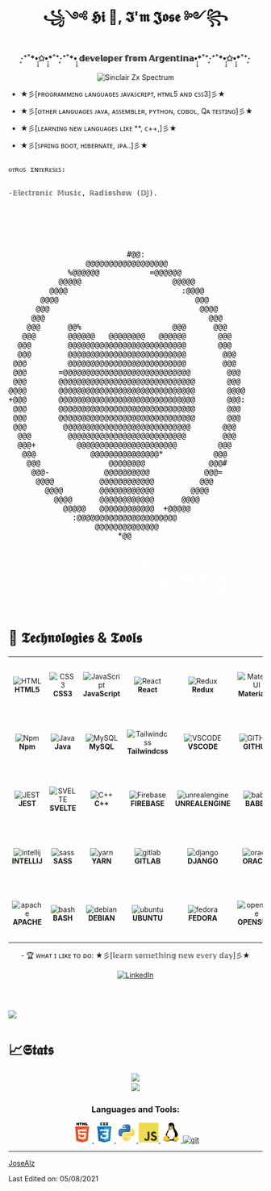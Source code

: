 <h1 align="center">꧁༺ 𝕳𝖎 👋, 𝕴'𝖒 𝕵𝖔𝖘𝖊 ༻꧂ </h1>
<h3 align="center">·͙⁺˚*•̩̩͙✩•̩̩͙*˚⁺‧͙⁺˚*•̩̩͙ 𝕕𝕖𝕧𝕖𝕝𝕠𝕡𝕖𝕣 𝕗𝕣𝕠𝕞 𝔸𝕣𝕘𝕖𝕟𝕥𝕚𝕟𝕒•̩̩͙*˚⁺‧͙⁺˚*•̩̩͙✩•̩̩͙*˚⁺‧͙</h3>


<p align="center" >
  <img align="center" src="https://hardzone.es/app/uploads-hardzone.es/2022/04/Sinclair-ZX-Spectrum.jpg" width="400" alt="Sinclair Zx Spectrum" />  
</p>

- ★彡[ᴘʀᴏɢʀᴀᴍᴍɪɴɢ ʟᴀɴɢᴜᴀɢᴇꜱ ᴊᴀᴠᴀꜱᴄʀɪᴘᴛ, ʜᴛᴍʟ5 ᴀɴᴅ ᴄꜱꜱ3]彡★
- ★彡[ᴏᴛʜᴇʀ ʟᴀɴɢᴜᴀɢᴇꜱ ᴊᴀᴠᴀ, ᴀꜱꜱᴇᴍʙʟᴇʀ, ᴘʏᴛʜᴏɴ, ᴄᴏʙᴏʟ, Qᴀ ᴛᴇꜱᴛɪɴɢ]彡★

- ★彡[ʟᴇᴀʀɴɪɴɢ ɴᴇᴡ ʟᴀɴɢᴜᴀɢᴇꜱ ​​ʟɪᴋᴇ **, ᴄ++,]彡★

- ★彡[ꜱᴘʀɪɴɢ ʙᴏᴏᴛ, ʜɪʙᴇʀɴᴀᴛᴇ, ᴊᴘᴀ..]彡★


<pre>
<p>ᴏᴛʀᴏꜱ ɪɴᴛᴇʀᴇꜱᴇꜱ:</p>
-𝔼𝕝𝕖𝕔𝕥𝕣𝕠𝕟𝕚𝕔 𝕄𝕦𝕤𝕚𝕔, ℝ𝕒𝕕𝕚𝕠𝕤𝕙𝕠𝕨 (𝔻𝕁).
</pre>




<pre style='color:black;font-size:15px;line-height:18px;font-family:monospace;'>





                          #@@:                        
                 @@@@@@@@@@@@@@@@@@                 
             %@@@@@@           =@@@@@@              
           @@@@@                    @@@@@           
         @@@@                         :@@@@         
       @@@@                              @@@        
      @@@                                 @@@@      
     @@@                                    @@@     
    @@@      @@%                    @@@      @@@    
   @@@       @@@@@@   @@@@@@@@   @@@@@@       @@@   
  @@@        @@@@@@@@@@@@@@@@@@@@@@@@@@       @@@   
  @@@        @@@@@@@@@@@@@@@@@@@@@@@@@@        @@@  
 @@@         @@@@@@@@@@@@@@@@@@@@@@@@@@        @@@  
 @@@       =@@@@@@@@@@@@@@@@@@@@@@@@@@@@        @@@ 
 @@@       @@@@@@@@@@@@@@@@@@@@@@@@@@@@@@       @@@ 
@@@@       @@@@@@@@@@@@@@@@@@@@@@@@@@@@@@       @@@@
+@@@       @@@@@@@@@@@@@@@@@@@@@@@@@@@@@@       @@@:
 @@@       @@@@@@@@@@@@@@@@@@@@@@@@@@@@@@       @@@ 
 @@@       @@@@@@@@@@@@@@@@@@@@@@@@@@@@@@       @@@ 
 @@@        @@@@@@@@@@@@@@@@@@@@@@@@@@@@       @@@  
  @@@        @@@@@@@@@@@@@@@@@@@@@@@@@@        @@@  
  @@@+         @@@@@@@@@@@@@@@@@@@@@@         @@@   
   @@@            @@@@@@@@@@@@@@@*           @@@    
    @@@               @@@@@@@@              @@@#    
     @@@-            @@@@@@@@@@            @@@=     
      @@@@          @@@@@@@@@@@@          @@@       
        @@@@        @@@@@@@@@@@@        @@@@        
          @@@@      @@@@@@@@@@@@      @@@@          
            @@@@@   @@@@@@@@@@@@  +@@@@@            
              :@@@@@@@@@@@@@@@@@@@@@@               
                   @@@@@@@@@@@@@@                   
                        *@@                         

</pre>

<pre style="padding-left:260px;color:white;font-size:32px;line-height:26px;margin:6px 0 6px 0;">
&#9556;&#9559;
&#9553;&#9553;&#9556;&#9552;&#9574;&#9574;&#9574;&#9552;&#9559;
&#9553;&#9562;&#9571;&#9553;&#9553;&#9553;&#9553;&#9577;&#9571;
&#9562;&#9552;&#9577;&#9552;&#9577;&#9552;&#9577;&#9552;&#9565;
</pre>
                                 
# 🔧 𝕿𝖊𝖈𝖍𝖓𝖔𝖑𝖔𝖌𝖎𝖊𝖘 & 𝕿𝖔𝖔𝖑𝖘

<table>
  <tr>
    <td align="center" height="108" width="108">
      <img
        src="https://cdn.jsdelivr.net/gh/devicons/devicon/icons/html5/html5-plain.svg"
        width="48"
        height="48"
        alt="HTML"
      />
      <br /><strong>HTML5</strong>
    </td>
    <td align="center" height="108" width="108">
      <img
        src="https://cdn.jsdelivr.net/gh/devicons/devicon/icons/css3/css3-plain.svg"
        width="48"
        height="48"
        alt="CSS3"
      />
      <br /><strong>CSS3</strong>
    </td>
    <td align="center" height="108" width="108">
      <img
        src="https://cdn.jsdelivr.net/gh/devicons/devicon/icons/javascript/javascript-plain.svg"
        width="48"
        height="48"
        alt="JavaScript"
      />
      <br /><strong>JavaScript</strong>
    </td>
    <td align="center" height="108" width="108">
      <img
        src="https://cdn.jsdelivr.net/gh/devicons/devicon/icons/react/react-original.svg"
        width="48"
        height="48"
        alt="React"
      />
      <br /><strong>React</strong>
    </td>
    <td align="center" height="108" width="108">
      <img
        src="https://cdn.jsdelivr.net/gh/devicons/devicon/icons/redux/redux-original.svg"
        width="48"
        height="48"
        alt="Redux"
      />
      <br /><strong>Redux</strong>
    </td>
    <td align="center" height="108" width="108">
      <img
        src="https://cdn.jsdelivr.net/gh/devicons/devicon/icons/materialui/materialui-original.svg"
        width="48"
        height="48"
        alt="Material UI"
      />
      <br /><strong>Material UI</strong>
    </td>
    <td align="center" height="108" width="108">
      <img
        src="https://cdn.jsdelivr.net/gh/devicons/devicon/icons/bootstrap/bootstrap-plain.svg"
        width="48"
        height="48"
        alt="Bootstrap"
      />
      <br /><strong>Bootstrap</strong>
    </td>
    <td align="center" height="108" width="108">
      <img
        src="https://cdn.jsdelivr.net/gh/devicons/devicon/icons/git/git-original.svg"
        width="48"
        height="48"
        alt="Git"
      />
      <br /><strong>Git</strong>
    </td>
  </tr>
  <tr>
    <td align="center" height="108" width="108">
      <img
        src="https://cdn.jsdelivr.net/gh/devicons/devicon/icons/npm/npm-original-wordmark.svg"
        width="48"
        height="48"
        alt="Npm"
      />
      <br /><strong>Npm</strong>
    </td>
    <td align="center" height="108" width="108">
      <img
        src="https://cdn.jsdelivr.net/gh/devicons/devicon/icons/java/java-original-wordmark.svg"
        width="48"
        height="48"
        alt="Java"
      />
      <br /><strong>Java</strong>
    </td>
    <td align="center" height="108" width="108">
      <img
        src="https://cdn.jsdelivr.net/gh/devicons/devicon/icons/mysql/mysql-original-wordmark.svg"
        width="48"
        height="48"
        alt="MySQL"
      />
      <br /><strong>MySQL</strong>
    </td>
    <td align="center" height="108" width="108">
      <img
        src="https://cdn.jsdelivr.net/gh/devicons/devicon/icons/tailwindcss/tailwindcss-plain.svg"
        width="48"
        height="48"
        alt="Tailwindcss"
      />
      <br /><strong>Tailwindcss</strong>
    </td>
    <td align="center" height="108" width="108">
      <img
        src="https://cdn.jsdelivr.net/gh/devicons/devicon/icons/vscode/vscode-original-wordmark.svg"
        width="48"
        height="48"
        alt="VSCODE"
      />
      <br /><strong>VSCODE</strong>
    </td>
    <td align="center" height="108" width="108">
      <img
        src="https://cdn.jsdelivr.net/gh/devicons/devicon/icons/github/github-original-wordmark.svg"
        width="48"
        height="48"
        alt="GITHUB"
      />
      <br /><strong>GITHUB</strong>
    </td>
    <td align="center" height="108" width="108">
      <img
        src="https://cdn.jsdelivr.net/gh/devicons/devicon/icons/webpack/webpack-plain.svg"
        width="48"
        height="48"
        alt="WEBPACK"
      />
      <br /><strong>WEBPACK</strong>
    </td>
    <td align="center" height="108" width="108">
      <img
        src="https://cdn.jsdelivr.net/gh/devicons/devicon/icons/nodejs/nodejs-original.svg"
        width="48"
        height="48"
        alt="NODEJS"
      />
      <strong>NODEJS</strong>
    </td>
  </tr>
  <tr>
    <td align="center" height="108" width="108">
      <img
        src="https://cdn.jsdelivr.net/gh/devicons/devicon/icons/jest/jest-plain.svg"
        width="48"
        height="48"
        alt="JEST"
      />
      <strong>JEST</strong>
    </td>
    <td align="center" height="108" width="108">
      <img
        src="https://cdn.jsdelivr.net/gh/devicons/devicon/icons/svelte/svelte-original.svg"
        width="48"
        height="48"
        alt="SVELTE"
      />
      <strong>SVELTE</strong>
    </td>
    <td align="center" height="108" width="108">
	<img
	src="https://cdn.jsdelivr.net/gh/devicons/devicon/icons/cplusplus/cplusplus-original.svg"
	width="48"
        height="48"
        alt="C++"
      />
      <strong>C++</strong>
	</td>
	<td align="center" height="108" width="108">
	<img
	src="https://cdn.jsdelivr.net/gh/devicons/devicon/icons/firebase/firebase-plain.svg"
	width="48"
        height="48"
        alt="Firebase"
      />
      <strong>FIREBASE</strong>
	</td>
	<td align="center" height="108" width="108">
	<img
	src="https://cdn.jsdelivr.net/gh/devicons/devicon/icons/unrealengine/unrealengine-original.svg"
	width="48"
        height="48"
        alt="unrealengine"
      />
      <strong>UNREALENGINE</strong>
	</td>
	<td align="center" height="108" width="108">
	<img
	src="https://cdn.jsdelivr.net/gh/devicons/devicon/icons/babel/babel-original.svg"
	width="48"
        height="48"
        alt="babel"
      />
      <strong>BABEL</strong>
	</td>  
	<td align="center" height="108" width="108">
	<img
	src="https://cdn.jsdelivr.net/gh/devicons/devicon/icons/d3js/d3js-original.svg"
	width="48"
        height="48"
        alt="d3js"
      />
      <strong>D3JS</strong>
	</td>
	<td align="center" height="108" width="108">
	<img
	src="https://cdn.jsdelivr.net/gh/devicons/devicon/icons/heroku/heroku-plain.svg"
	width="48"
        height="48"
        alt="heroku"
      />
      <strong>HEROKU</strong>
	</td>  
	</tr>
	<tr>
	  <td align="center" height="108" width="108">
	<img
	src="https://cdn.jsdelivr.net/gh/devicons/devicon/icons/intellij/intellij-original.svg"
	width="48"
        height="48"
        alt="intellij"
      />
      <strong>INTELLIJ</strong>
	</td>  
	 <td align="center" height="108" width="108">
	<img
	src="https://cdn.jsdelivr.net/gh/devicons/devicon/icons/sass/sass-original.svg"
	width="48"
        height="48"
        alt="sass"
      />
      <strong>SASS</strong>
	</td>  
	<td align="center" height="108" width="108">
	<img
	src="https://cdn.jsdelivr.net/gh/devicons/devicon/icons/yarn/yarn-original.svg"
	width="48"
        height="48"
        alt="yarn"
      />
      <strong>YARN</strong>
	</td> 
	<td align="center" height="108" width="108">
	<img
	src="https://cdn.jsdelivr.net/gh/devicons/devicon/icons/gitlab/gitlab-original.svg"
	width="48"
        height="48"
        alt="gitlab"
      />
      <strong>GITLAB</strong>
	</td>   
	<td align="center" height="108" width="108">
	<img
	src="https://cdn.jsdelivr.net/gh/devicons/devicon/icons/django/django-plain.svg"
	width="48"
        height="48"
        alt="django "
      />
      <strong>DJANGO</strong>
	</td> 
	<td align="center" height="108" width="108">
	<img
	src="https://cdn.jsdelivr.net/gh/devicons/devicon/icons/oracle/oracle-original.svg"
	width="48"
        height="48"
        alt="oracle"
      />
      <strong>ORACLE</strong>
	</td> 
	<td align="center" height="108" width="108">
	<img
	src="https://cdn.jsdelivr.net/gh/devicons/devicon/icons/spring/spring-original-wordmark.svg"
	width="48"
        height="48"
        alt="springboot"
      />
      <strong>SPRINGBOOT</strong>
	</td> 
        <td align="center" height="108" width="108">
	<img
	src="https://cdn.jsdelivr.net/gh/devicons/devicon/icons/codepen/codepen-plain.svg"
	width="48"
        height="48"
        alt="codepen"
      />
      <strong>CODEPEN</strong>
	</td> 	
	</tr>	
	<tr>
	<td align="center" height="108" width="108">
	<img
	src="https://cdn.jsdelivr.net/gh/devicons/devicon/icons/apache/apache-original-wordmark.svg"
	width="48"
        height="48"
        alt="apache"
      />
      <strong>APACHE</strong>
	</td> 	
	<td align="center" height="108" width="108">
	<img
	src="https://cdn.jsdelivr.net/gh/devicons/devicon/icons/bash/bash-original.svg"
	width="48"
        height="48"
        alt="bash"
      />
      <strong>BASH</strong>
	</td> 
	<td align="center" height="108" width="108">
	<img
	src="https://cdn.jsdelivr.net/gh/devicons/devicon/icons/debian/debian-original-wordmark.svg"
	width="48"
        height="48"
        alt="debian"
      />
      <strong>DEBIAN</strong>
	</td> 	
	<td align="center" height="108" width="108">
	<img
	src="https://cdn.jsdelivr.net/gh/devicons/devicon/icons/ubuntu/ubuntu-plain-wordmark.svg"
	width="48"
        height="48"
        alt="ubuntu"
      />
      <strong>UBUNTU</strong>
	</td> 	
	<td align="center" height="108" width="108">
	<img
	src="https://cdn.jsdelivr.net/gh/devicons/devicon/icons/fedora/fedora-original.svg"
	width="48"
        height="48"
        alt="fedora"
      />
      <strong>FEDORA</strong>
	</td> 	
	<td align="center" height="108" width="108">
	<img
	src="https://cdn.jsdelivr.net/gh/devicons/devicon/icons/opensuse/opensuse-original-wordmark.svg"
	width="48"
        height="48"
        alt="opensuse"
      />
      <strong>OPENSUSE</strong>
	</td>
	<td align="center" height="108" width="108">
	<img
	src="https://cdn.jsdelivr.net/gh/devicons/devicon/icons/photoshop/photoshop-line.svg"
	width="48"
        height="48"
        alt="photoshop"
      />
      <strong>PHOTOSHOP</strong>
	</td>
	<td align="center" height="108" width="108">
	<img
	src="https://cdn.jsdelivr.net/gh/devicons/devicon/icons/selenium/selenium-original.svg"
	width="48"
        height="48"
        alt="selenium"
      />
      <strong>SELENIUM</strong>
	</td> 				
  </tr>  
  
</table>






<div align="center">
- 🏆 ᴡʜᴀᴛ ɪ ʟɪᴋᴇ ᴛᴏ ᴅᴏ: ★彡[𝕝𝕖𝕒𝕣𝕟 𝕤𝕠𝕞𝕖𝕥𝕙𝕚𝕟𝕘 𝕟𝕖𝕨 𝕖𝕧𝕖𝕣𝕪 𝕕𝕒𝕪]彡★

<a href="https://www.linkedin.com/in/jose-alzogaray-80b786128/" rel="nofollow"><img align="center" src="https://camo.githubusercontent.com/1598532a3542326fff0ea5e0481f39287c1a1a201b07b4fff95c5ecd6a30553e/68747470733a2f2f696d672e736869656c64732e696f2f62616467652f4c696e6b6564496e2d2532333030373742352e7376673f267374796c653d666c61742d737175617265266c6f676f3d6c696e6b6564696e266c6f676f436f6c6f723d7768697465" alt="LinkedIn" data-canonical-src="https://img.shields.io/badge/LinkedIn-%230077B5.svg?&amp;style=flat-square&amp;logo=linkedin&amp;logoColor=white" style="max-width: 100%;"></a>
</div>
<br/><br/>



<a href="https://hits.seeyoufarm.com"><img src="https://hits.seeyoufarm.com/api/count/incr/badge.svg?url=https%3A%2F%2Fgithub.com%2FJoseAlz&count_bg=%2379C83D&title_bg=%23555555&icon=github.svg&icon_color=%2381D375&title=hits&edge_flat=false"/></a>








# 📈𝕾𝖙𝖆𝖙𝖘
<div align="center">
<img
  src="https://github-readme-stats.vercel.app/api?username=JoseAlz&show_icons=true&theme=react&&hide_border=true"
/>
<br />
<img
  src="https://github-readme-streak-stats.herokuapp.com/?user=JoseAlz&&theme=react&&hide_border=true" />
</div>

<h3 align="center">Languages and Tools:</h3>

<p align="center"> 
  <a href="https://www.w3.org/html/" target="_blank"> 
    <img src="https://raw.githubusercontent.com/devicons/devicon/master/icons/html5/html5-original-wordmark.svg" alt="html5" width="40" height="40"/> 
  </a>
  <a href="https://www.w3schools.com/css/" target="_blank"> 
    <img src="https://raw.githubusercontent.com/devicons/devicon/master/icons/css3/css3-original-wordmark.svg" alt="css3" width="40" height="40"/> 
  </a> 
  <a href="https://www.python.org" target="_blank"> 
    <img src="https://raw.githubusercontent.com/devicons/devicon/master/icons/python/python-original.svg" alt="python" width="40" height="40"/> 
  </a>  
  <a href="https://developer.mozilla.org/en-US/docs/Web/JavaScript" target="_blank"> 
    <img src="https://raw.githubusercontent.com/devicons/devicon/master/icons/javascript/javascript-original.svg" alt="javascript" width="40" height="40"/> 
  </a> 
  <a href="https://www.linux.org/" target="_blank"> 
    <img src="https://raw.githubusercontent.com/devicons/devicon/master/icons/linux/linux-original.svg" alt="linux" width="40" height="40"/> 
  </a> 
  <a href="https://git-scm.com/" target="_blank"> 
    <img src="https://www.vectorlogo.zone/logos/git-scm/git-scm-icon.svg" alt="git" width="40" height="40"/> 
  </a>
</p>



------

[JoseAlz](https://github.com/JoseAlz)

Last Edited on: 05/08/2021
